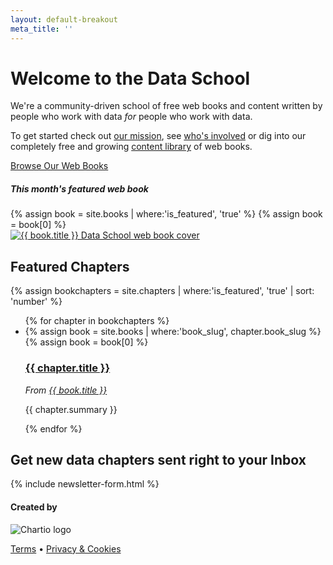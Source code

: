 ```yaml
---
layout: default-breakout
meta_title: ''
---
```

<div class="home-hero">
  <div class="container centered">
    <div class="mt-5">
      <h1 class="mega-title">Welcome to the Data&nbsp;School</h1>
      <p>We're a community-driven school of free web books and content written by people who work with data <em>for</em> people who work with data.</p>
      <p>To get started check out <a href="/mission">our mission</a>, see <a href="/people" class="link-6">who's involved</a> or dig into our completely free and growing <a href="/books">content library</a> of web books.</p>
      <a href="/books" class="btn btn-primary mt-3">Browse Our Web Books <i class="fas fa-arrow-right"></i></a>
    </div>
    <div class="featured-book">
      <h5>This month's featured web book</h5>
      {% assign book = site.books | where:'is_featured', 'true' %}
      {% assign book = book[0] %}
      <div class="smallbook">
        <a href="{{ book.url }}" class="hover-link">
          <img class="hover-img" src="{{ book.cover_image }}" alt="{{ book.title }} Data School web book cover" title="Read the {{ book.title }} web book">
        </a>
      </div>
    </div>
  </div>
</div>
<div class="container">
  <div class="row">
    <div class="col-sm">
      <h2>Featured Chapters</h2>
       {% assign bookchapters = site.chapters | where:'is_featured', 'true' | sort: 'number' %} <!-- maybe should be sorted by date updated? -->
      <ul class="chapter-list list-unstyled">
        {% for chapter in bookchapters %}
          <li>
            {% assign book = site.books | where:'book_slug', chapter.book_slug %}
            {% assign book = book[0] %}
            <div class="chapter-info">
              <a href="{{ chapter.url }}"><h3>{{ chapter.title }} <i class="fas fa-arrow-right"></i></h3></a>
              <em>From <a href="{{ book.slug }}">{{ book.title }}</a></em>
              <p>{{ chapter.summary }}</p>
            </div>
            <a href="{{ chapter.url }}" class="thumbnail-img" style="background-image: url('{{chapter.image}}');"></a>
          </li>
        {% endfor %}
      </ul>
    </div>
  </div>
  <div class="row">
    <div class="col-sm">
      <h2>Get new data chapters sent right to your Inbox</h2>
      {% include newsletter-form.html %}
    </div>
  </div>
</div>

<div class="footer">
  <div class="container">
    <div class="row">
      <div class="col centered">
        <div class="footer-links">
          <h4>Created by</h4>
          <img src="/assets/images/chartio-logo-black-tbg.svg" alt="Chartio logo" class="height-3">
          <p><a href="https://chartio.com/about/legal/">Terms</a> • <a href="https://chartio.com/about/legal/privacy/">Privacy &amp; Cookies</a></p>
        </div>
      </div>
    </div>
  </div>
</div>
